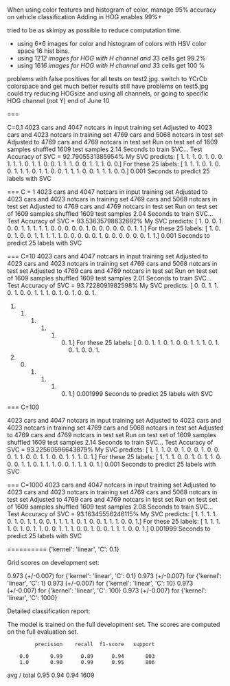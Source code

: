 ###

When using color features and histogram of color, manage 95% accuracy on vehicle classification
Adding in HOG enables 99%+

tried to be as skimpy as possible to reduce computation time.
 - using 6*6 images for color and histogram of colors with HSV color space 16 hist bins.
 - using 12*12 images for HOG with H channel and 3*3 cells get 99.2%
 - using 16*16 images for HOG with H channel and 3*3 cells get 100 %

problems with false positives for all tests on test2.jpg.  switch to YCrCb colorspace and get much better results still have problems on test5.jpg
could try reducing HOGsize and using all channels, or going to specific HOG channel (not Y)
end of June 10

===

C=0.1
4023 cars and 4047 notcars in input training set
Adjusted to 4023 cars and 4023 notcars in training set
4769 cars and 5068 notcars in test set
Adjusted to 4769 cars and 4769 notcars in test set
Run on test set of 1609 samples
shuffled 1609 test samples
2.14 Seconds to train SVC...
Test Accuracy of SVC = 92.7905531385954%
My SVC predicts:
[ 1.  1.  1.  0.  1.  0.  0.  1.  1.  1.  0.  1.  1.  0.  0.  1.  1.  1.
  0.  0.  1.  1.  1.  0.  0.]
For these 25 labels:
[ 1.  1.  1.  0.  1.  0.  0.  1.  1.  1.  0.  1.  1.  0.  0.  1.  1.  1.
  0.  0.  1.  1.  1.  0.  0.]
0.001 Seconds to predict 25 labels with SVC

===
C = 1
4023 cars and 4047 notcars in input training set
Adjusted to 4023 cars and 4023 notcars in training set
4769 cars and 5068 notcars in test set
Adjusted to 4769 cars and 4769 notcars in test set
Run on test set of 1609 samples
shuffled 1609 test samples
2.04 Seconds to train SVC...
Test Accuracy of SVC = 93.53635798632692%
My SVC predicts:
[ 1.  0.  0.  1.  0.  0.  1.  1.  1.  1.  1.  0.  0.  0.  0.  0.  1.  0.
  0.  0.  0.  0.  0.  1.  1.]
For these 25 labels:
[ 1.  0.  0.  1.  0.  0.  1.  1.  1.  1.  1.  0.  0.  0.  0.  0.  1.  0.
  0.  0.  0.  0.  0.  1.  1.]
0.001 Seconds to predict 25 labels with SVC

===
C=10
4023 cars and 4047 notcars in input training set
Adjusted to 4023 cars and 4023 notcars in training set
4769 cars and 5068 notcars in test set
Adjusted to 4769 cars and 4769 notcars in test set
Run on test set of 1609 samples
shuffled 1609 test samples
2.01 Seconds to train SVC...
Test Accuracy of SVC = 93.7228091982598%
My SVC predicts:
[ 0.  0.  1.  1.  0.  1.  0.  0.  1.  1.  1.  0.  1.  0.  1.  0.  0.  1.
  1.  1.  1.  1.  1.  0.  1.]
For these 25 labels:
[ 0.  0.  1.  1.  0.  1.  0.  0.  1.  1.  1.  0.  1.  0.  1.  0.  0.  1.
  1.  0.  1.  1.  1.  0.  1.]
0.001999 Seconds to predict 25 labels with SVC

===
C=100

4023 cars and 4047 notcars in input training set
Adjusted to 4023 cars and 4023 notcars in training set
4769 cars and 5068 notcars in test set
Adjusted to 4769 cars and 4769 notcars in test set
Run on test set of 1609 samples
shuffled 1609 test samples
2.14 Seconds to train SVC...
Test Accuracy of SVC = 93.22560596643879%
My SVC predicts:
[ 1.  1.  1.  0.  0.  1.  0.  0.  1.  0.  0.  0.  1.  1.  0.  0.  1.  1.
  0.  0.  1.  1.  1.  0.  1.]
For these 25 labels:
[ 1.  1.  1.  0.  0.  1.  0.  1.  1.  0.  0.  0.  1.  1.  0.  1.  1.  1.
  0.  0.  1.  1.  1.  0.  1.]
0.001 Seconds to predict 25 labels with SVC

===
C=1000
4023 cars and 4047 notcars in input training set
Adjusted to 4023 cars and 4023 notcars in training set
4769 cars and 5068 notcars in test set
Adjusted to 4769 cars and 4769 notcars in test set
Run on test set of 1609 samples
shuffled 1609 test samples
2.08 Seconds to train SVC...
Test Accuracy of SVC = 93.16345556246115%
My SVC predicts:
[ 1.  1.  1.  1.  0.  1.  0.  1.  1.  0.  0.  1.  1.  1.  1.  0.  1.  0.
  0.  1.  1.  1.  0.  0.  1.]
For these 25 labels:
[ 1.  1.  1.  1.  0.  1.  0.  1.  1.  0.  0.  1.  1.  1.  0.  0.  1.  0.
  0.  1.  1.  1.  0.  0.  1.]
0.001999 Seconds to predict 25 labels with SVC

==========
{'kernel': 'linear', 'C': 0.1}

Grid scores on development set:

0.973 (+/-0.007) for {'kernel': 'linear', 'C': 0.1}
0.973 (+/-0.007) for {'kernel': 'linear', 'C': 1}
0.973 (+/-0.007) for {'kernel': 'linear', 'C': 10}
0.973 (+/-0.007) for {'kernel': 'linear', 'C': 100}
0.973 (+/-0.007) for {'kernel': 'linear', 'C': 1000}

Detailed classification report:

The model is trained on the full development set.
The scores are computed on the full evaluation set.

             precision    recall  f1-score   support

        0.0       0.99      0.89      0.94       803
        1.0       0.90      0.99      0.95       806

avg / total       0.95      0.94      0.94      1609
